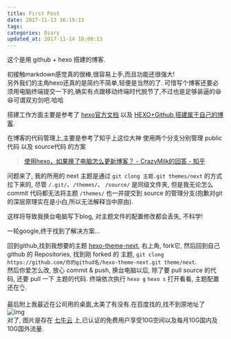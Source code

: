 ```yaml
---
title: First Post
date: 2017-11-13 16:19:13
tags:
categories: Diary
updated_at: 2017-11-14 18:00:13
---
```

这个是用 github + hexo 搭建的博客.  

初接触markdown感觉真的很棒,很容易上手,而且功能还很强大!  
另外我们的主角hexo还真的是简约不简单,轻便是当然的了. 可惜写个博客还要必须用电脑终端提交一下的,确实有点跟移动终端时代脱节了,不过也是足够装逼的😆😆可谓双刃剑吧.哈哈

搭建工作方面主要是参考了
[hexo官方文档](https://hexo.io/zh-cn/docs/) 以及 [HEXO+Github,搭建属于自己的博客](http://www.jianshu.com/p/465830080ea9).  

在博客的代码管理上,主要是参考了知乎上这位大神 使用两个分支分别管理 public代码 以及 source代码 的方案  
> [使用hexo，如果换了电脑怎么更新博客？ - CrazyMilk的回答 - 知乎](https://www.zhihu.com/question/21193762/answer/79109280)

问题来了, 我的所用的 next 主题是通过 `git clong 主题.git themes/next` 的方式拉下来的, 尽管 `/.git/`、`/themes/`、 `/source/` 是同级文件夹, 但是我无论怎么 commit 代码都无法将主题 `/themes/` 也一并提交到 source 的管理分支(抱歉对git的深层原理实在是小白,所以无法解释当中原由).  

这样将导致我换台电脑写下blog, 对主题文件的配置修改都会丢失, 不科学!  

一轮google,终于找到了解决方案...  

回到github,找到我想要的主题 [hexo-theme-next](https://github.com/iissnan/hexo-theme-next.git), 右上角, fork它, 然后回到自己 github 的 Repositories, 找到刚 forked 的 主题, `git clong https://github.com/你的githud名/hexo-theme-next.git theme/next`.  
然后你爱怎么改, 放心 commit & push, 换台电脑以后, 除了要 pull source 的代码, 还要 pull 一下 主题的代码.
终端依次执行 `hexo g` `hexo s` 打开看看, 主题配置还在👌.

最后附上我最近在公司用的桌面,太美了有没有.在百度找的,找不到原地址了  
![img](http://ozej1b09v.bkt.clouddn.com/%E5%9C%9F%E6%98%9F0.jpg)  
对了, 图片是存在 [七牛云](https://www.qiniu.com/) 上,已认证的免费用户享受10G空间以及每月10G国内及10G国外流量.
